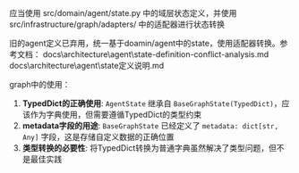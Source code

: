 应当使用 src/domain/agent/state.py 中的域层状态定义，并使用 src/infrastructure/graph/adapters/ 中的适配器进行状态转换

旧的agent定义已弃用，统一基于doamin/agent中的state，使用适配器转换。参考文档：
docs\architecture\agent\state-definition-conflict-analysis.md
docs\architecture\agent\state定义说明.md

graph中的使用：
1. **TypedDict的正确使用**: `AgentState` 继承自 `BaseGraphState(TypedDict)`，应该作为字典使用，但需要遵循TypedDict的类型约束
2. **metadata字段的用途**: `BaseGraphState` 已经定义了 `metadata: dict[str, Any]` 字段，这是存储自定义数据的正确位置
3. **类型转换的必要性**: 将TypedDict转换为普通字典虽然解决了类型问题，但不是最佳实践